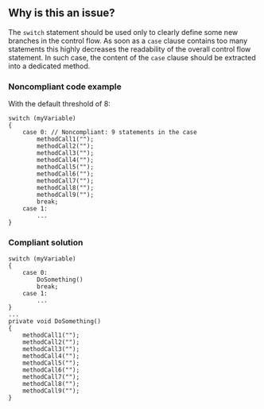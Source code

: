 ## Why is this an issue?

The `switch` statement should be used only to clearly define some new branches in the control flow. As soon as a `case`
clause contains too many statements this highly decreases the readability of the overall control flow statement. In such case, the content of the
`case` clause should be extracted into a dedicated method.

### Noncompliant code example

With the default threshold of 8:

    switch (myVariable)
    {
        case 0: // Noncompliant: 9 statements in the case
            methodCall1("");
            methodCall2("");
            methodCall3("");
            methodCall4("");
            methodCall5("");
            methodCall6("");
            methodCall7("");
            methodCall8("");
            methodCall9("");
            break;
        case 1:
            ...
    }

### Compliant solution

    switch (myVariable)
    {
        case 0:
            DoSomething()
            break;
        case 1:
            ...
    }
    ...
    private void DoSomething()
    {
        methodCall1("");
        methodCall2("");
        methodCall3("");
        methodCall4("");
        methodCall5("");
        methodCall6("");
        methodCall7("");
        methodCall8("");
        methodCall9("");
    }